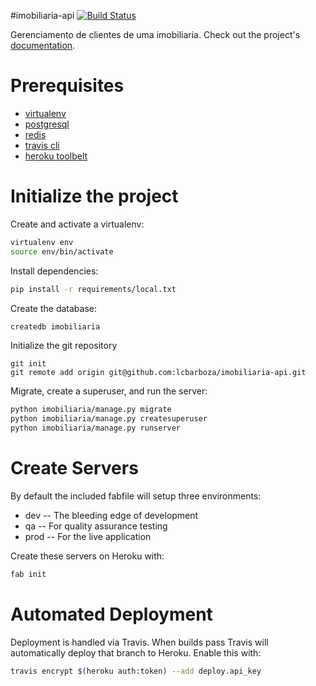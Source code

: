 #imobiliaria-api
[![Build Status](https://travis-ci.org/lcbarboza/imobiliaria-api.svg?branch=master)](https://travis-ci.org/lcbarboza/imobiliaria-api)

Gerenciamento de clientes de uma imobiliaria. Check out the project's [documentation](http://lcbarboza.github.io/imobiliaria-api/).

# Prerequisites 
- [virtualenv](https://virtualenv.pypa.io/en/latest/)
- [postgresql](http://www.postgresql.org/)
- [redis](http://redis.io/)
- [travis cli](http://blog.travis-ci.com/2013-01-14-new-client/)
- [heroku toolbelt](https://toolbelt.heroku.com/)

# Initialize the project
Create and activate a virtualenv:

```bash
virtualenv env
source env/bin/activate
```
Install dependencies:

```bash
pip install -r requirements/local.txt
```
Create the database:

```bash
createdb imobiliaria
```
Initialize the git repository

```
git init
git remote add origin git@github.com:lcbarboza/imobiliaria-api.git
```

Migrate, create a superuser, and run the server:
```bash
python imobiliaria/manage.py migrate
python imobiliaria/manage.py createsuperuser
python imobiliaria/manage.py runserver
```

# Create Servers
By default the included fabfile will setup three environments:

- dev -- The bleeding edge of development
- qa -- For quality assurance testing
- prod -- For the live application

Create these servers on Heroku with:

```bash
fab init
```

# Automated Deployment
Deployment is handled via Travis. When builds pass Travis will automatically deploy that branch to Heroku. Enable this with:
```bash
travis encrypt $(heroku auth:token) --add deploy.api_key
```
